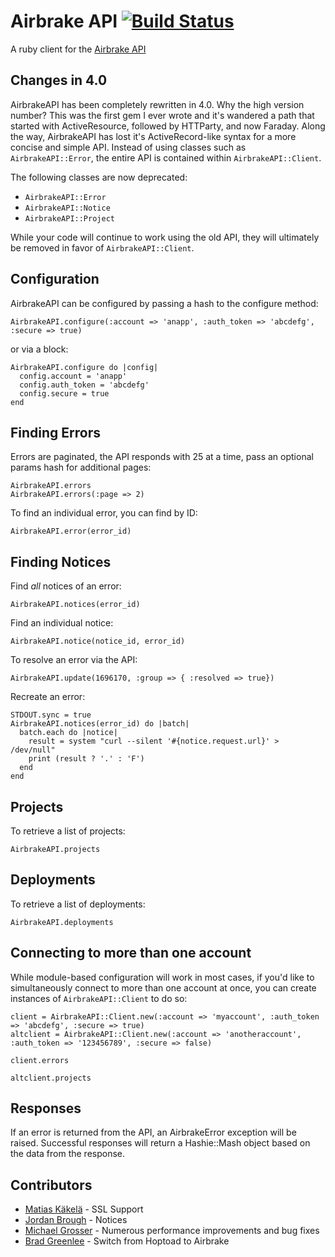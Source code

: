 # Airbrake API [![Build Status](https://secure.travis-ci.org/spagalloco/airbrake-api.png)](http://travis-ci.org/spagalloco/airbrake-api)

A ruby client for the [Airbrake API](http://help.airbrake.io/kb/api-2/api-overview)

## Changes in 4.0

AirbrakeAPI has been completely rewritten in 4.0.  Why the high version number?
This was the first gem I ever wrote and it's wandered a path that started with
ActiveResource, followed by HTTParty, and now Faraday.  Along the way, AirbrakeAPI
has lost it's ActiveRecord-like syntax for a more concise and simple API.  Instead
of using classes such as `AirbrakeAPI::Error`, the entire API is contained within
`AirbrakeAPI::Client`.

The following classes are now deprecated:

* `AirbrakeAPI::Error`
* `AirbrakeAPI::Notice`
* `AirbrakeAPI::Project`

While your code will continue to work using the old API, they will ultimately be removed in favor of `AirbrakeAPI::Client`.

## Configuration

AirbrakeAPI can be configured by passing a hash to the configure method:

    AirbrakeAPI.configure(:account => 'anapp', :auth_token => 'abcdefg', :secure => true)

or via a block:

    AirbrakeAPI.configure do |config|
      config.account = 'anapp'
      config.auth_token = 'abcdefg'
      config.secure = true
    end

## Finding Errors

Errors are paginated, the API responds with 25 at a time, pass an optional params hash for additional pages:

    AirbrakeAPI.errors
    AirbrakeAPI.errors(:page => 2)

To find an individual error, you can find by ID:

    AirbrakeAPI.error(error_id)


## Finding Notices

Find *all* notices of an error:

    AirbrakeAPI.notices(error_id)

Find an individual notice:

    AirbrakeAPI.notice(notice_id, error_id)

To resolve an error via the API:

    AirbrakeAPI.update(1696170, :group => { :resolved => true})

Recreate an error:

    STDOUT.sync = true
    AirbrakeAPI.notices(error_id) do |batch|
      batch.each do |notice|
        result = system "curl --silent '#{notice.request.url}' > /dev/null"
        print (result ? '.' : 'F')
      end
    end

## Projects

To retrieve a list of projects:

    AirbrakeAPI.projects

## Deployments

To retrieve a list of deployments: 

    AirbrakeAPI.deployments

## Connecting to more than one account

While module-based configuration will work in most cases, if you'd like to simultaneously connect to more than one account at once, you can create instances of `AirbrakeAPI::Client` to do so:

    client = AirbrakeAPI::Client.new(:account => 'myaccount', :auth_token => 'abcdefg', :secure => true)
    altclient = AirbrakeAPI::Client.new(:account => 'anotheraccount', :auth_token => '123456789', :secure => false)
    
    client.errors
    
    altclient.projects

## Responses

If an error is returned from the API, an AirbrakeError exception will be raised.  Successful responses will return a Hashie::Mash object based on the data from the response.

## Contributors

* [Matias Käkelä](https://github.com/massive) - SSL Support
* [Jordan Brough](https://github.com/jordan-brough) - Notices
* [Michael Grosser](https://github.com/grosser) - Numerous performance improvements and bug fixes
* [Brad Greenlee](https://github.com/bgreenlee) - Switch from Hoptoad to Airbrake
